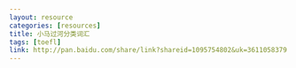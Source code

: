 ```yaml
---
layout: resource
categories: [resources]
title: 小马过河分类词汇
tags: [toefl]
link: http://pan.baidu.com/share/link?shareid=1095754802&uk=3611058379
---
```

